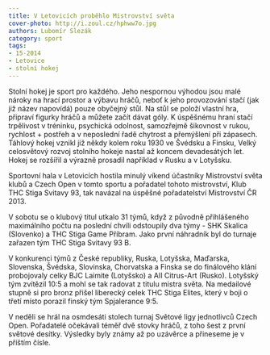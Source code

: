 ```yaml
---
title: V Letovicích proběhlo Mistrovství světa
cover-photo: http://i.zoul.cz/hphww7o.jpg
authors: Lubomír Slezák
category: sport
tags: 
- 15-2014
- Letovice
- stolní hokej
---
```


Stolní hokej je sport pro každého. Jeho nespornou výhodou jsou malé nároky na hrací prostor a výbavu hráčů, neboť k jeho provozování stačí (jak již název napovídá) pouze obyčejný stůl. Na stůl se položí vlastní hra, připraví figurky hráčů a můžete začít dávat góly. K úspěšnému hraní stačí trpělivost v tréninku, psychická odolnost, samozřejmě šikovnost v rukou, rychlost + postřeh a v neposlední řadě chytrost a přemýšlení při zápasech. Táhlový hokej vznikl již někdy kolem roku 1930 ve Švédsku a Finsku, Velký celosvětový rozvoj stolního hokeje nastal až koncem devadesátých let. Hokej se rozšířil a výrazně prosadil například v Rusku a v Lotyšsku.

Sportovní hala v Letovicích hostila minulý víkend účastníky Mistrovství světa klubů a Czech Open v tomto sportu a pořadatel tohoto mistrovství, Klub THC Stiga Svitavy 93, tak navázal na úspěšné pořadatelství Mistrovství ČR 2013.

V sobotu se o klubový titul utkalo 31 týmů, když z původně přihlášeného maximálního počtu na poslední chvíli odstoupily dva týmy - SHK Skalica (Slovenko) a THC Stiga Game Příbram. Jako první náhradník byl do turnaje zařazen tým THC Stiga Svitavy 93 B.

V konkurenci týmů z České republiky, Ruska, Lotyšska, Maďarska, Slovenska, Švédska, Slovinska, Chorvatska a Finska se do finálového klání probojovaly celky BJC Laimite (Lotyšsko) a AII Citrus-Art (Rusko). Lotyšský tým zvítězil 10:5 a mohl se tak radovat z titulu mistra světa. Na medailové stupně si pro bronz přišel liberecký celek THC Stiga Elites, který v boji o třetí místo porazil finský tým Spjalerance 9:5.

V neděli se hrál na osmdesáti stolech turnaj Světové ligy jednotlivců Czech Open. Pořadatelé očekávali téměř dvě stovky hráčů, z toho šest z první světové desítky. Výsledky byly známy až po uzávěrce a přineseme je v příštím čísle.
